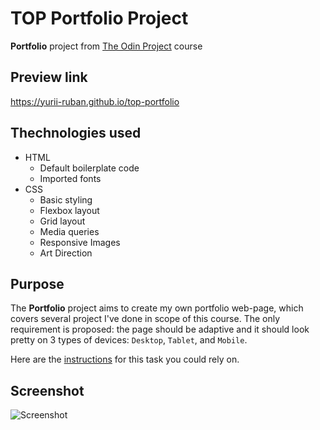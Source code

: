 # TOP Portfolio Project

**Portfolio** project from [The Odin Project](https://www.theodinproject.com/about) course

## Preview link

https://yurii-ruban.github.io/top-portfolio

## Thechnologies used

- HTML
  - Default boilerplate code
  - Imported fonts
- CSS
  - Basic styling
  - Flexbox layout
  - Grid layout
  - Media queries
  - Responsive Images
  - Art Direction

## Purpose

The **Portfolio** project aims to create my own portfolio web-page, which covers several project I've done in scope of this course.
The only requirement is proposed: the page should be adaptive and it should look pretty on 3 types of devices: `Desktop`, `Tablet`, and `Mobile`.

Here are the [instructions](https://www.theodinproject.com/lessons/node-path-javascript-weather-app) for this task you could rely on.

## Screenshot

![Screenshot](./img/result.png)
